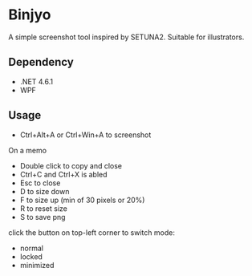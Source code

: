 # Binjyo

A simple screenshot tool inspired by SETUNA2.
Suitable for illustrators.

## Dependency

- .NET 4.6.1
- WPF

## Usage

- Ctrl+Alt+A or Ctrl+Win+A to screenshot

On a memo

- Double click to copy and close
- Ctrl+C and Ctrl+X is abled
- Esc to close
- D to size down
- F to size up      (min of 30 pixels or 20%)
- R to reset size
- S to save png

click the button on top-left corner to switch mode:

- normal
- locked
- minimized
